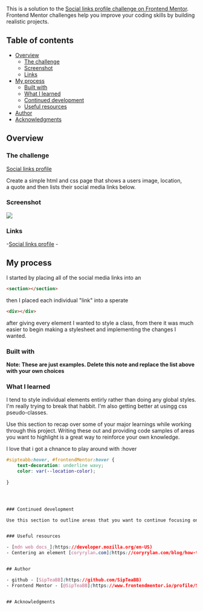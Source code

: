 This is a solution to the [Social links profile challenge on Frontend Mentor](https://www.frontendmentor.io/challenges/social-links-profile-UG32l9m6dQ). Frontend Mentor challenges help you improve your coding skills by building realistic projects. 

## Table of contents

- [Overview](#overview)
  - [The challenge](#the-challenge)
  - [Screenshot](#screenshot)
  - [Links](#links)
- [My process](#my-process)
  - [Built with](#built-with)
  - [What I learned](#what-i-learned)
  - [Continued development](#continued-development)
  - [Useful resources](#useful-resources)
- [Author](#author)
- [Acknowledgments](#acknowledgments)



## Overview

### The challenge

[Social links profile](https://www.frontendmentor.io/challenges/social-links-profile-UG32l9m6dQ/hub)

Create a simple html and css page that shows a users image, location,<br>
a quote and then lists their social media links below.

### Screenshot

![](./screenshot.jpg)


### Links
-[Social links profile](https://www.frontendmentor.io/challenges/social-links-profile-UG32l9m6dQ/hub)
-[]()

## My process

I started by placing all of the social media links into 
an
 ```html
<section></section>
```
then I placed each individual "link" into a sperate 
```html
<div></div>
```
after giving every element I wanted to style a class, from there it was much easier to begin making a stylesheet and implementing the 
changes I wanted.

### Built with


**Note: These are just examples. Delete this note and replace the list above with your own choices**

### What I learned

I tend to style individual elements entirly rather than doing any global styles. I'm really trying to break that habbit.
I'm also getting better at usingg css pseudo-classes. 

Use this section to recap over some of your major learnings while working through this project. Writing these out and providing code samples of areas you want to highlight is a great way to reinforce your own knowledge.


I love that i got a chnance to play around with :hover
``` css
#sipteabb:hover, #frontendMentor:hover {
    text-decoration: underline wavy;
    color: var(--location-color);
    
}




### Continued development

Use this section to outline areas that you want to continue focusing on in future projects. These could be concepts you're still not completely comfortable with or techniques you found useful that you want to refine and perfect.


### Useful resources

- [mdn web docs_](https://developer.mozilla.org/en-US)
- Centering an element [coryrylan.com](https://coryrylan.com/blog/how-to-center-in-css-with-css-grid)


## Author

- github - [SipTeaBB](https://github.com/SipTeaBB)
- Frontend Mentor - [@SipTeaBB](https://www.frontendmentor.io/profile/SipTeaBB)


## Acknowledgments



